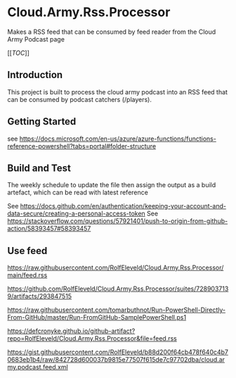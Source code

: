 # Cloud.Army.Rss.Processor
Makes a RSS feed that can be consumed by feed reader from the Cloud Army Podcast page

[[_TOC_]]

## Introduction 

This project is built to process the cloud army podcast into an RSS feed that can be consumed by podcast catchers (/players).

## Getting Started

see https://docs.microsoft.com/en-us/azure/azure-functions/functions-reference-powershell?tabs=portal#folder-structure

## Build and Test

The weekly schedule to update the file then assign the output as a build artefact, which can be read with latest reference

See https://docs.github.com/en/authentication/keeping-your-account-and-data-secure/creating-a-personal-access-token
See https://stackoverflow.com/questions/57921401/push-to-origin-from-github-action/58393457#58393457

## Use feed
https://raw.githubusercontent.com/RolfEleveld/Cloud.Army.Rss.Processor/main/feed.rss

https://github.com/RolfEleveld/Cloud.Army.Rss.Processor/suites/7289037139/artifacts/293847515

https://raw.githubusercontent.com/tomarbuthnot/Run-PowerShell-Directly-From-GitHub/master/Run-FromGitHub-SamplePowerShell.ps1

https://defcronyke.github.io/github-artifact?repo=RolfEleveld/Cloud.Army.Rss.Processor&file=feed.rss

https://gist.githubusercontent.com/RolfEleveld/b88d200f64cb478f640c4b70683eb1b4/raw/842728d600037b9815e77507f615de7c97702dba/cloud.army.podcast.feed.xml